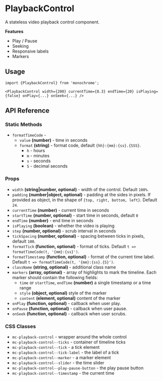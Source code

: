 # PlaybackControl

A stateless video playback control component.

**Features**

* Play / Pause
* Seeking
* Responsive labels
* Markers


## Usage

    import {PlaybackControl} from 'monochrome';

    <PlaybackControl width={200} currentTime={8.3} endTime={20} isPlaying={false} onPlay={...} onSeek={...} />


## API Reference

### Static Methods

* `formatTimeCode` - 
  + `value` **(number)** - time in seconds
  + `format` **(string)** - format code, default `{hh}:{mm}:{ss}.{SSS}`.
    - `h` - hours
    - `m` - minutes
    - `s` - seconds
    - `S` - decimal seconds

### Props

* `width` **(string|number, optional)** -  width of the control. Default `100%`.
* `padding` **(number|object, optional)** -  padding at the sides in pixels. If provided as object, in the shape of `{top, right, bottom, left}`. Default `24`.
* `currentTime` **(number)** -  current time in seconds
* `startTime` **(number, optional)** -  start time in seconds, default `0`
* `endTime` **(number)** -  end time in seconds
* `isPlaying` **(boolean)** -  whether the video is playing
* `step` **(number, optional)** -  scrub interval in seconds
* `tickSpacing` **(number, optional)** -  spacing between ticks in pixels, default `100`.
* `formatTick` **(function, optional)** -  format of ticks. Default `t => formatTimeCode(t, '{mm}:{ss}')`.
* `formatTimestamp` **(function, optional)** -  format of the current time label. Default `t => formatTimeCode(t, '{mm}:{ss}.{S}')`.
* `className` **(string, optional)** -  additional class name
* `markers` **(array, optional)** -  array of highlights to mark the timeline. Each marker should contain the following fields:
  + `time` or `startTime`, `endTime` **(number)** a single timestamp or a time range
  + `style` **(object, optional)** style of the marker
  + `content` **(element, optional)** content of the marker
* `onPlay` **(function, optional)** -  callback when user play.
* `onPause` **(function, optional)** -  callback when user pause.
* `onSeek` **(function, optional)** -  callback when user scrubs.

### CSS Classes

* `mc-playback-control` - wrapper around the whole control
* `mc-playback-control--ticks` - container of timeline ticks
* `mc-playback-control--tick` - a tick element
* `mc-playback-control--tick-label` - the label of a tick
* `mc-playback-control--marker` - a marker element
* `mc-playback-control--slider` - the time slider
* `mc-playback-control--play-pause-button` - the play pause button
* `mc-playback-control--timestamp` - the current time
